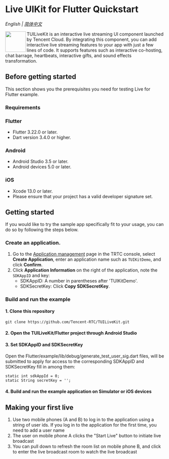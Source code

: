# Live UIKit for Flutter Quickstart

_English | [简体中文](README-zh_CN.md)_

<img src="https://qcloudimg.tencent-cloud.cn/raw/ec034fc6e4cf42cae579d32f5ab434a1.png" align="left" width=65 height=65>TUILiveKit is an interactive live streaming UI component launched by Tencent Cloud. By integrating this component, you can add interactive live streaming features to your app with just a few lines of code. It supports features such as interactive co-hosting, chat barrage, heartbeats, interactive gifts, and sound effects transformation.

## Before getting started

This section shows you the prerequisites you need for testing Live for Flutter example.

### Requirements

### Flutter
- Flutter 3.22.0 or later.
- Dart version 3.4.0 or higher.

### Android
- Android Studio 3.5 or later.
- Android devices 5.0 or later.

### iOS
- Xcode 13.0 or later.
- Please ensure that your project has a valid developer signature set.

## Getting started

If you would like to try the sample app specifically fit to your usage, you can do so by following the steps below.

### Create an application.

1. Go to the [Application management](https://console.trtc.io/app) page in the TRTC console, select **Create Application**, enter an application name such as `TUIKitDemo`, and click **Confirm**.
2. Click **Application Information** on the right of the application, note the `SDKAppID` and key:
   - SDKAppID: A number in parentheses after 'TUIKitDemo'.
   - SDKSecretKey: Click **Copy SDKSecretKey**.

### Build and run the example

#### 1. Clone this repository

```
git clone https://github.com/Tencent-RTC/TUILiveKit.git
```

#### 2. Open the TUILiveKit/Flutter project through Android Studio

#### 3. Set SDKAppID and SDKSecretKey

Open the Flutter/example/lib/debug/generate_test_user_sig.dart files, will be submitted to apply for access to the corresponding SDKAppID and SDKSecretKey fill in among them:

```
static int sdkAppId = 0;
static String secretKey = '';
```

#### 4. Build and run the example application on Simulator or iOS devices

## Making your first live

1. Use two mobile phones (A and B) to log in to the application using a string of user ids. If you log in to the application for the first time, you need to add a user name
2. The user on mobile phone A clicks the "Start Live" button to initiate live broadcast
3. You can pull down to refresh the room list on mobile phone B, and click to enter the live broadcast room to watch the live broadcast
